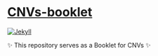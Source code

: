 # [CNVs-booklet](https://alexandra-valeanu.github.io/cnv-booklet/)

[![Jekyll](https://img.shields.io/badge/jekyll-%3E%3D%203.7-blue.svg)](https://jekyllrb.com/)

:sparkles: This repository serves as a Booklet for CNVs :sparkles: